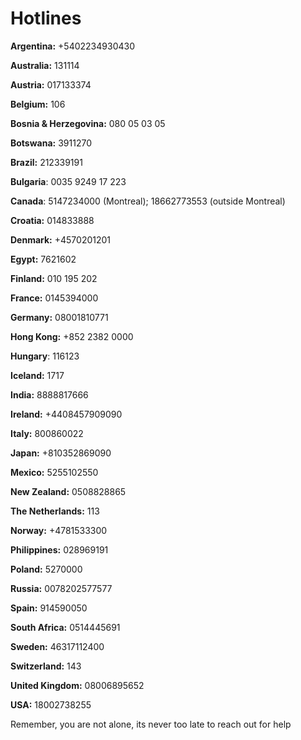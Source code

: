 # Hotlines

**Argentina:** +5402234930430

**Australia:** 131114

**Austria:** 017133374

**Belgium:** 106

**Bosnia & Herzegovina:** 080 05 03 05

**Botswana:** 3911270

**Brazil:** 212339191

**Bulgaria**: 0035 9249 17 223

**Canada**: 5147234000 (Montreal); 18662773553 (outside Montreal)

**Croatia:** 014833888

**Denmark:** +4570201201

**Egypt:** 7621602

**Finland:** 010 195 202

**France:** 0145394000

**Germany:** 08001810771

**Hong Kong:** +852 2382 0000

**Hungary**: 116123

**Iceland:** 1717

**India:** 8888817666

**Ireland:** +4408457909090

**Italy:** 800860022

**Japan:** +810352869090

**Mexico:** 5255102550

**New Zealand:** 0508828865

**The Netherlands:** 113

**Norway:** +4781533300

**Philippines:** 028969191

**Poland:** 5270000

**Russia:** 0078202577577

**Spain:** 914590050

**South Africa:** 0514445691

**Sweden:** 46317112400

**Switzerland:** 143

**United Kingdom:** 08006895652

**USA:** 18002738255



Remember, you are not alone, its never too late to reach out for help
















